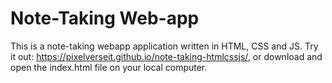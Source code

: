 # Note-Taking Web-app

This is a note-taking webapp application written in HTML, CSS and JS. Try it out: https://pixelverseit.github.io/note-taking-htmlcssjs/, or download and open the index.html file on your local computer.
